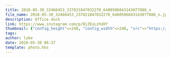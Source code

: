 ```yaml
---
title: 2018-05-30_32466453_237021847032270_6400506843143077888_n
file_name: 2018-05-30_32466453_237021847032270_6400506843143077888_n.jpg
description: Office duck
link: https://www.instagram.com/p/BjZExLzhdXY
thumbnail: {"config_height"=>240, "config_width"=>240, "src"=>"https://scontent-arn2-1.cdninstagram.com/vp/f7ce64f3b25e1b26071c6b0e34ea3ff0/5CB479BC/t51.2885-15/e35/s240x240/32466453_237021847032270_6400506843143077888_n.jpg?_nc_ht=scontent-arn2-1.cdninstagram.com&ig_cache_key=MTc5MDQ4MzI5ODk3MjQ1NjQwOA%3D%3D.2"}
tags: 
author: luke
date: 2018-05-30 06:37
template: photo.hbs
---
```

